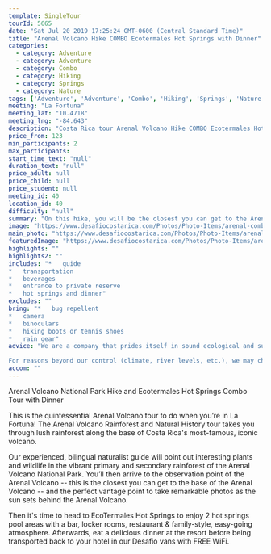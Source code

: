 ```yaml
---
template: SingleTour
tourId: 5665
date: "Sat Jul 20 2019 17:25:24 GMT-0600 (Central Standard Time)"
title: "Arenal Volcano Hike COMBO Ecotermales Hot Springs with Dinner"
categories: 
  - category: Adventure
  - category: Adventure
  - category: Combo
  - category: Hiking
  - category: Springs
  - category: Nature
tags: ['Adventure', 'Adventure', 'Combo', 'Hiking', 'Springs', 'Nature']
meeting: "La Fortuna"
meeting_lat: "10.4718"
meeting_lng: "-84.643"
description: "Costa Rica tour Arenal Volcano Hike COMBO Ecotermales Hot Springs with Dinner, id 5665"
price_from: 123
min_participants: 2
max_participants: 
start_time_text: "null"
duration_text: "null"
price_adult: null
price_child: null
price_student: null
meeting_id: 40
location_id: 40
difficulty: "null"
summary: "On this hike, you will be the closest you can get to the Arenal Volcano! Hike through lush rainforest with an experienced naturalist guide who will point out interesting plants and wildlife and tell you all you want to know about Costa Rican nature and history! After your hike, relax and soak in the Eco Termales Hot Springs and then enjoy a delicious dinner."
image: "https://www.desafiocostarica.com/Photos/Photo-Items/arenal-combo-tour-volcano-hike--ecotermales-hot-springs--dinner-1410978342.jpg"
main_photo: "https://www.desafiocostarica.com/Photos/Photo-Items/arenal-combo-tour-volcano-hike--ecotermales-hot-springs--dinner-1410978342.jpg"
featuredImage: "https://www.desafiocostarica.com/Photos/Photo-Items/arenal-combo-tour-volcano-hike--ecotermales-hot-springs--dinner-1410978342.jpg"
highlights: ""
highlights2: ""
includes: "*   guide
*   transportation
*   beverages
*   entrance to private reserve
*   hot springs and dinner"
excludes: ""
bring: "*   bug repellent
*   camera
*   binoculars
*   hiking boots or tennis shoes
*   rain gear"
advice: "We are a company that prides itself in sound ecological and sustainable tourism practices. We adhere to Costa Rica National Park guidelines to stay on authorized paths and do not permit the extraction of plants or the feeding of wild animals.Have a look at our Adventure Waiver if you have questions about our Costa Rica adventure tour policies.

For reasons beyond our control (climate, river levels, etc.), we may change to a more-suitable tour with an equal or similar adventure-appeal or offer other tour options so you don't miss out on a fun day in Costa Rica. We reserve the right to cancel a trip due to unfavorable conditions & will only run a tour according to our policies. Full refund is given if (on rare occasion) no tour is run. This adventure involves some inherent risk and physical exertion, so you must be in good physical conditions!"
accom: ""
---
```

Arenal Volcano National Park Hike and Ecotermales Hot Springs Combo Tour with Dinner

This is the quintessential Arenal Volcano tour to do when you’re in La Fortuna! The Arenal Volcano Rainforest and Natural History tour takes you through lush rainforest along the base of Costa Rica's most-famous, iconic volcano.

Our experienced, bilingual naturalist guide will point out interesting plants and wildlife in the vibrant primary and secondary rainforest of the Arenal Volcano National Park. You’ll then arrive to the observation point of the Arenal Volcano -- this is the closest you can get to the base of the Arenal Volcano -- and the perfect vantage point to take remarkable photos as the sun sets behind the Arenal Volcano.

Then it's time to head to EcoTermales Hot Springs to enjoy 2 hot springs pool areas with a bar, locker rooms, restaurant & family-style, easy-going atmosphere. Afterwards, eat a delicious dinner at the resort before being transported back to your hotel in our Desafio vans with FREE WiFi.